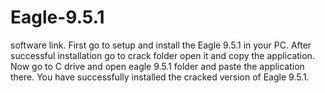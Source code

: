 # Eagle-9.5.1
software link.
First go to setup and install the Eagle 9.5.1 in your PC.
After successful installation go to crack folder open it and copy the application.
Now go to C drive and open eagle 9.5.1 folder and paste the application there.
You have successfully installed the cracked version of Eagle 9.5.1.
